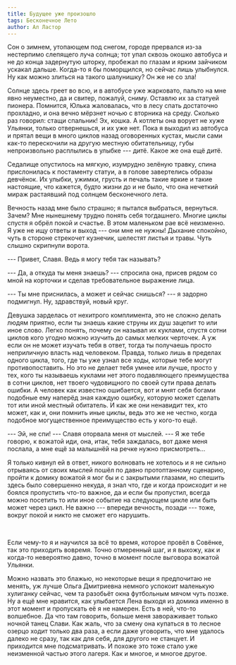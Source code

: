```yaml
---
title: Будущее уже произошло
tags: Бесконечное Лето
author: Ал Ластор
---
```

Сон о зимнем, утопающем под снегом, городе прервался из-за нестерпимо слепящего луча солнца; тот упал сквозь окошко автобуса и не до конца задернутую шторку, пробежал по глазам и ярким зайчиком ускакал дальше. Когда-то я бы поморщился, но сейчас лишь улыбнулся. Ну как можно злиться на такого шалунишку? Он же не со зла!

Солнце здесь греет во всю, и в автобусе уже жарковато, пальто на мне явно неуместно, да и свитер, пожалуй, сниму. Оставлю их за статуей пионера. Помнится, Юлька жаловалась, что в лесу спать достаточно прохладно, и она вечно мёрзнет ночью с вторника на среду. Сколько раз говорил: стащи спальник! Эх, кошка. А котлеты она ворует не хуже Ульянки, только отвернешься, и их уже нет. Пока я выходил из автобуса и прятал вещи в много циклов назад оговоренных кустах, мысли сами как-то перескочили на другую местную обитательницу, губы непроизвольно расплылись в улыбке --- дитё. Какое же она ещё дитё.

Седалище опустилось на мягкую, изумрудно зелёную травку, спина прислонилась к постаменту статуи, а в голове завертелись образы девчёнок. Их улыбки, ужимки, грусть и печаль такие яркие и такие настоящие, что кажется, будто жизни до и не было, что она нечеткий мираж растаявший под солнцем бесконечного лета.

Вечность назад мне было страшно; я пытался выбраться, вернуться. Зачем? Мне нынешнему трудно понять себя тогдашнего. Многие циклы спустя я обрёл покой и счастье. В этом маленьком рае всё неизменно. Я уже не ищу ответы и выход --- они мне не нужны! Дыхание спокойно, чуть в стороне стрекочет кузнечик, шелестят листья и травы. Чуть слышно скрипнули ворота.

--- Привет, Славя. Ведь я могу тебя так называть?

--- Да, а откуда ты меня знаешь? --- спросила она, присев рядом со мной на корточки и сделав требовательное выражение лица.

--- Ты мне приснилась, а может и сейчас снишься? --- я задорно подмигнул. Ну, здравствуй, новый круг.

Девушка зарделась от нехитрого комплимента, это не сложно делать людям приятно, если ты знаешь какие струны их душ зацепит то или иное слово. Легко понять, почему он называл их куклами, спустя сотни циклов кого угодно можно изучить до самых мелких черточек. А уж если он не может изучать тебя в ответ, тогда ты получаешь просто неприличную власть над человеком. Правда, только лишь в пределах одного цикла, того, где ты уже узнал все ходы, которые тебе могут противопоставить. Но это не делает тебя умнее или лучше, просто у тех, кого ты называешь куклами нет этого подавляющего преимущества в сотни циклов, нет твоего чудовищного по своей сути права делать ошибки. А человек как известно ошибается, вот и мнят себя богами подобные ему наперёд зная каждую ошибку, которую может сделать тот или иной местный обитатель. И как же они ненавидит тех, кто может, как и, они помнить иные циклы, ведь это же не честно, когда подобное могущественное преимущество есть у кого-то ещё.

--- Эй, не спи! --- Славя оторвала меня от мыслей. --- Я же тебе говорю, к вожатой иди, она, итак, тебя заждалась, вот даже меня послала, а мне ещё за малышнёй на речке нужно присмотреть…

Я только кивнул ей в ответ, никого волновать не хотелось и я не сильно отрываясь от своих мыслей пошёл по давно протоптанному сценарию, пройти к домику вожатой я мог бы и с закрытыми глазами, но спешить здесь было совершенно некуда, я знал что, где и когда происходит и не боялся пропустить что-то важное, да и если бы пропустил, всегда можно посетить то или иное событие на следующем цикле или быть может через цикл. Не важно --- впереди вечность, позади --- тоже, вокруг покой и никто не сможет его нарушить.

<br>

Если чему-то я и научился за всё то время, которое провёл в Совёнке, так это приходить вовремя. Точно отмеренный шаг, и я выхожу, как и когда-то невероятно давно, точно в момент после выговора вожатой Ульянки.

Можно назвать это блажью, но некоторые вещи я предпочитаю не менять, уж лучше Ольга Дмитриевна немного успокоит маленькую хулиганку сейчас, чем та разобьёт окна футбольным мячом чуть позже. Ну а ещё мне нравится, как улыбается Лена выходя из домика именно в этот момент и пропускать её я не намерен. Есть в ней, что-то волшебное. Да что там говорить, больше меня завораживает только ночной танец Слави. Как жаль, что за смену она купаться в то лесное озерцо ходит только два раза, а если даже уговорить, что мне удалось далеко не сразу, так как для себя, для другого не станцует. И приходится мне подсматривать. И похоже это тоже стало уже неизменной частью этого лагеря. Как и многое, и многое другое.
